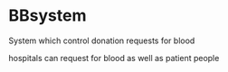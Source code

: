 # BBsystem
System which control donation requests for blood

hospitals can request for blood as well as patient people
